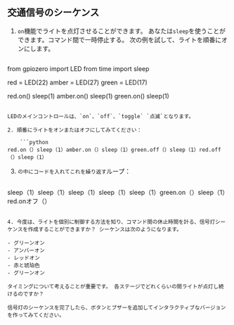 ## 交通信号のシーケンス

1. `on`機能でライトを点灯させることができます。 あなたは`sleep`を使うことができます。コマンド間で一時停止する。 次の例を試して、ライトを順番にオンにします。
    
    ```python
from gpiozero import LED
from time import sleep

red = LED(22)
amber = LED(27)
green = LED(17)

red.on()
sleep(1)
amber.on()
sleep(1)
green.on()
sleep(1)
```

LEDのメインコントロールは、`on`、`off`、`toggle` `点滅`となります。

2. 順番にライトをオンまたはオフにしてみてください：
    
    ```python
red.on（）sleep（1）amber.on（）sleep（1）green.off（）sleep（1）red.off（）sleep（1）
```

3. `の中にコードを入れてこれを繰り返す`ループ：
    
    ```python
sleep（1）sleep（1）sleep（1）sleep（1）sleep（1）green.on（）sleep（1）red.onオフ（）
```

4. 今度は、ライトを個別に制御する方法を知り、コマンド間の休止時間を計る、信号灯シーケンスを作成することができますか？ シーケンスは次のようになります。

- グリーンオン
- アンバーオン
- レッドオン
- 赤と琥珀色
- グリーンオン

タイミングについて考えることが重要です。 各ステージでどれくらいの間ライトが点灯し続けるのですか？

信号灯のシーケンスを完了したら、ボタンとブザーを追加してインタラクティブなバージョンを作ってみてください。